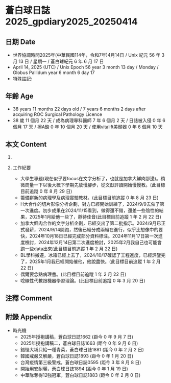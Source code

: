 [_metadata_:encoding]: - "utf-8"
[_metadata_:language]: - "zh-Hant-TW"
[_metadata_:fileformat]: - "markdown"
[_metadata_:MIME_type]: - "text/plain"
[_metadata_:markdown_version]: - "commonmark version 0.30"
[_metadata_:markdown_spec]: - "https://spec.commonmark.org/0.30/"

# 蒼白球日誌2025_gpdiary2025_20250414 #

## 日期 Date ##

* 世界協調時間2025年(中華民國114年，令和7年)4月14日 / Unix 紀元 56 年 3 月 13 日 / 星期一 / 蒼白球紀元 6 年 6 月 17 日
* April 14, 2025 (UTC) / Unix Epoch 56 year 3 month 13 day / Monday / Globus Pallidum year 6 month 6 day 17
* 特殊註記:

## 年齡 Age ##

* 38 years 11 months 22 days old / 7 years 6 months 2 days after acquiring ROC Surgical Pathology Licence
* 38 歲 11 個月 22 天 / 成為病理專科醫師 7 年 6 個月 2 天 / 日誌被入侵 0 年 6 個月 17 天 / 擦A酸 0 年 10 個月 20 天 / 使用vitalift美顏器 0 年 6 個月 10 天

## 本文 Content ##

1. 

2. 工作紀要

    - 大學生專題(現在似乎要focus在文字分析了，也就是加拿大鮮肉那邊)。稍微商量一下以後大概下學期先放慢腳步，從文獻評讀開始慢慢教。(此目標目前追蹤 0 年 8 月 29 日)
    - 籌備嶄新的病理學及病理實驗教材。(此目標目前追蹤 0 年 8 月 23 日)
    - H大合作的切片影像分析企劃，對方已經開始訓練了，2024/9/9去催了第一次進度。初步成果在2024/11/15看到，做得還不錯，還差一些陰性的結果，2025年1月給他一些了，靜待佳音(此目標目前追蹤 1 年 2 月 22 日)
    - 加拿大鮮肉合作的文字分析企劃，已經交出了第二批指示。2024/9月已正式發薪，2024/9/14開跑，然後已經分成兩組在進行，似乎比想像中的要快，2024年10月18日已經完成部分資料標注。2024年11月17日第一次進度檢討，2024年12月14日第二次進度檢討，2025年2月我自己也可能會跑一些data出來(此目標目前追蹤 1 年 2 月 22 日)
    - BL學科搬遷，冰箱已經上去了，2024/10/17確認了工程進度，已經評鑒完了，2025年1月我已經開始催他，他說盡快。(此目標目前追蹤 1 年 2 月 22 日)
    - 偶爾要念點病理書。(此目標目前追蹤 1 年 2 月 22 日)
    - 唸線性代數跟機器學習理論。(此目標目前追蹤 0 年 3 月 20 日)

## 注釋 Comment ##


## 附錄 Appendix ##

* 時光機
    - 2025年授袍講稿，蒼白球日誌1662 (距今 0 年 9 月 7 日)
    - 2025年授袍講稿二，蒼白球日誌1663 (距今 0 年 9 月 6 日)
    - 錯怪大埔只給一種青菜，蒼白球日誌1881 (距今 0 年 2 月 2 日)
    - 韓國戒嚴又解嚴，蒼白球日誌1893 (距今 0 年 1 月 20 日)
    - 台灣疫情第三級警戒，蒼白球日誌0595 (距今 3 年 8 月 8 日)
    - 開始用安耐曬，蒼白球日誌1894 (距今 0 年 1 月 19 日)
    - 中華隊奪得12強冠軍，蒼白球日誌1883 (距今 0 年 2 月 0 日)
